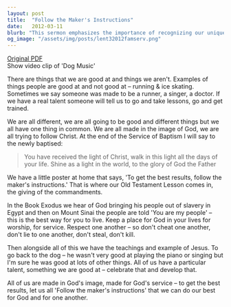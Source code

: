 ```yaml
---
layout: post
title:  "Follow the Maker's Instructions"
date:   2012-03-11
blurb: "This sermon emphasizes the importance of recognizing our unique talents and using them to serve God and others. It highlights the significance of the commandments as the 'maker's instructions' for leading a righteous life. The sermon also reminds us that we are all made in God's image and should strive to reflect His light in our daily lives."
og_image: "/assets/img/posts/lent32012famserv.png"
---
```

[Original PDF](/assets/pdf/lent32012famserv.pdf)    
Show video clip of 'Dog Music'

There are things that we are good at and things we aren't. Examples of things people are good at and not good at – running & ice skating. Sometimes we say someone was made to be a runner, a singer, a doctor. If we have a real talent someone will tell us to go and take lessons, go and get trained.

We are all different, we are all going to be good and different things but we all have one thing in common. We are all made in the image of God, we are all trying to follow Christ. At the end of the Service of Baptism I will say to the newly baptised:

>You have received the light of Christ, walk in this light all the days of your life. Shine as a light in the world, to the glory of God the Father

We have a little poster at home that says, 'To get the best results, follow the maker's instructions.' That is where our Old Testament Lesson comes in, the giving of the commandments.

In the Book Exodus we hear of God bringing his people out of slavery in Egypt and then on Mount Sinai the people are told 'You are my people' – this is the best way for you to live. Keep a place for God in your lives for worship, for service. Respect one another – so don't cheat one another, don't lie to one another, don't steal, don't kill.

Then alongside all of this we have the teachings and example of Jesus. To go back to the dog – he wasn't very good at playing the piano or singing but I'm sure he was good at lots of other things. All of us have a particular talent, something we are good at – celebrate that and develop that.

All of us are made in God's image, made for God's service – to get the best results, let us all 'Follow the maker's instructions' that we can do our best for God and for one another.
